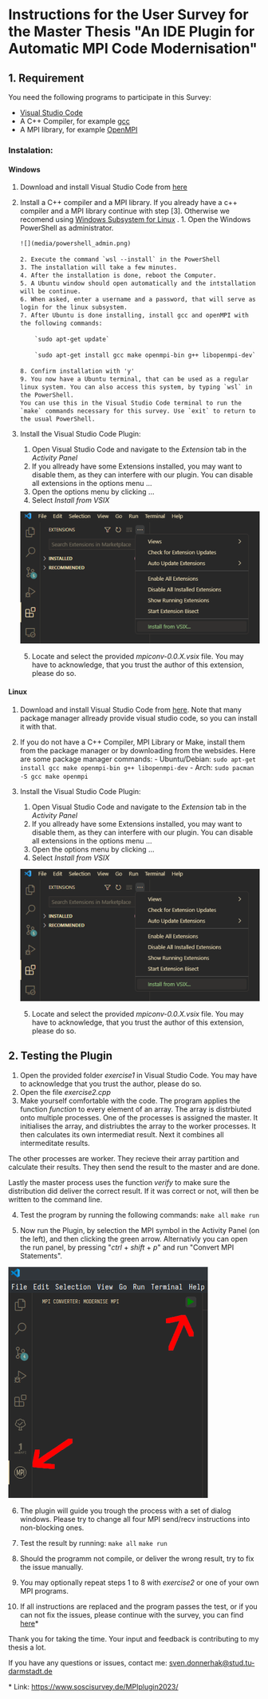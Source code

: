 # Instructions for the User Survey for the Master Thesis "An IDE Plugin for Automatic MPI Code Modernisation"

## 1. Requirement

You need the following programs to participate in this Survey:

-   [Visual Studio Code](https://code.visualstudio.com/)
-   A C++ Compiler, for example [gcc](https://gcc.gnu.org/)
-   A MPI library, for example [OpenMPI](https://www.open-mpi.org/)

### Instalation:

#### Windows

1.  Download and install Visual Studio Code from [here](https://code.visualstudio.com/Download)
2.  Install a C++ compiler and a MPI library. If you already have a c++ compiler and a MPI library continue with step [3].
    Otherwise we recomend using [Windows Subsystem for Linux](https://learn.microsoft.com/en-us/windows/wsl/about) . 1. Open the Windows PowerShell as administrator.

        ![](media/powershell_admin.png)

        2. Execute the command `wsl --install` in the PowerShell
        3. The installation will take a few minutes.
        4. After the installation is done, reboot the Computer.
        5. A Ubuntu window should open automatically and the intstallation will be continue.
        6. When asked, enter a username and a password, that will serve as login for the linux subsystem.
        7. After Ubuntu is done installing, install gcc and openMPI with the following commands:

            `sudo apt-get update`

            `sudo apt-get install gcc make openmpi-bin g++ libopenmpi-dev`

        8. Confirm installation with 'y'
        9. You now have a Ubuntu terminal, that can be used as a regular linux system. You can also access this system, by typing `wsl` in the PowerShell.
        You can use this in the Visual Studio Code terminal to run the `make` commands necessary for this survey. Use `exit` to return to the usual PowerShell.

3.  Install the Visual Studio Code Plugin:

    1. Open Visual Studio Code and navigate to the _Extension_ tab in the _Activity Panel_
    2. If you allready have some Extensions installed, you may want to disable them, as they can interfere with our plugin. You can disable all extensions in the options menu ...
    3. Open the options menu by clicking ...
    4. Select _Install from VSIX_

    ![](media/vsix.png)

    5. Locate and select the provided _mpiconv-0.0.X.vsix_ file.
       You may have to acknowledge, that you trust the author of this extension, please do so.

#### Linux

1.  Download and install Visual Studio Code from [here](https://code.visualstudio.com/Download).
    Note that many package manager allready provide visual studio code, so you can install it with that.
2.  If you do not have a C++ Compiler, MPI Library or Make, install them from the package manager or by downloading from the websides.
    Here are some package manager commands: - Ubuntu/Debian: `sudo apt-get install gcc make openmpi-bin g++ libopenmpi-dev` - Arch: `sudo pacman -S gcc make openmpi`

3.  Install the Visual Studio Code Plugin:

    1. Open Visual Studio Code and navigate to the _Extension_ tab in the _Activity Panel_
    2. If you allready have some Extensions installed, you may want to disable them, as they can interfere with our plugin. You can disable all extensions in the options menu ...
    3. Open the options menu by clicking ...
    4. Select _Install from VSIX_

    ![](media/vsix.png)

    5. Locate and select the provided _mpiconv-0.0.X.vsix_ file.
       You may have to acknowledge, that you trust the author of this extension, please do so.

## 2. Testing the Plugin

1. Open the provided folder _exercise1_ in Visual Studio Code. You may have to acknowledge that you trust the author, please do so.
2. Open the file _exercise2.cpp_
3. Make yourself comfortable with the code.
   The program applies the function _function_ to every element of an array.
   The array is distrbiuted onto multiple processes.
   One of the processes is assigned the master.
   It initialises the array, and distriubtes the array to the worker processes.
   It then calculates its own intermediat result.
   Next it combines all intermeditate results.

The other processes are worker.
They recieve their array partition and calculate their results.
They then send the result to the master and are done.

Lastly the master process uses the function _verify_ to make sure the distribution did deliver the correct result. If it was correct or not, will then be written to the command line.

4. Test the program by running the following commands:
   `make all`
   `make run`

5. Now run the Plugin, by selection the MPI symbol in the Activity Panel (on the left), and then clicking the green arrow. Alternativly you can open the run panel, by pressing "_ctrl_ + _shift_ + _p_" and run "Convert MPI Statements".

![](media/run_plugin.png)

6. The plugin will guide you trough the process with a set of dialog windows.
   Please try to change all four MPI send/recv instructions into non-blocking ones.

7. Test the result by running:
   `make all`
   `make run`

8. Should the programm not compile, or deliver the wrong result, try to fix the issue manually.

9. You may optionally repeat steps 1 to 8 with _exercise2_ or one of your own MPI programs.

10. If all instructions are replaced and the program passes the test, or if you can not fix the issues, please continue with the survey, you can find [here](https://www.soscisurvey.de/MPIplugin2023/)\*

Thank you for taking the time.
Your input and feedback is contributing to my thesis a lot.

If you have any questions or issues, contact me: sven.donnerhak@stud.tu-darmstadt.de

\* Link: https://www.soscisurvey.de/MPIplugin2023/
